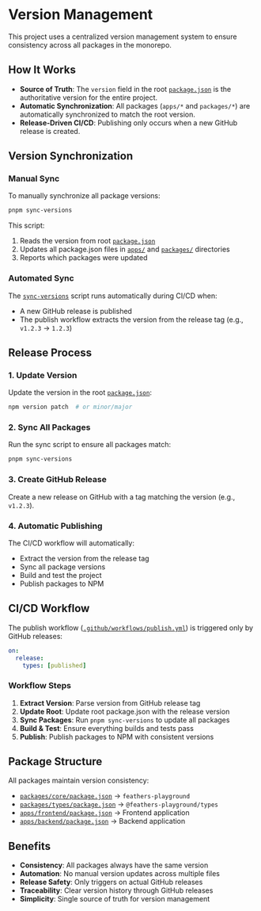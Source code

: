 # Version Management

This project uses a centralized version management system to ensure consistency across all packages in the monorepo.

## How It Works

- **Source of Truth**: The `version` field in the root [`package.json`](package.json) is the authoritative version for the entire project.
- **Automatic Synchronization**: All packages (`apps/*` and `packages/*`) are automatically synchronized to match the root version.
- **Release-Driven CI/CD**: Publishing only occurs when a new GitHub release is created.

## Version Synchronization

### Manual Sync
To manually synchronize all package versions:

```bash
pnpm sync-versions
```

This script:
1. Reads the version from root [`package.json`](package.json)
2. Updates all package.json files in [`apps/`](apps/) and [`packages/`](packages/) directories
3. Reports which packages were updated

### Automated Sync
The [`sync-versions`](scripts/sync-versions.js) script runs automatically during CI/CD when:
- A new GitHub release is published
- The publish workflow extracts the version from the release tag (e.g., `v1.2.3` → `1.2.3`)

## Release Process

### 1. Update Version
Update the version in the root [`package.json`](package.json):

```bash
npm version patch  # or minor/major
```

### 2. Sync All Packages
Run the sync script to ensure all packages match:

```bash
pnpm sync-versions
```

### 3. Create GitHub Release
Create a new release on GitHub with a tag matching the version (e.g., `v1.2.3`).

### 4. Automatic Publishing
The CI/CD workflow will automatically:
- Extract the version from the release tag
- Sync all package versions
- Build and test the project
- Publish packages to NPM

## CI/CD Workflow

The publish workflow ([`.github/workflows/publish.yml`](.github/workflows/publish.yml)) is triggered only by GitHub releases:

```yaml
on:
  release:
    types: [published]
```

### Workflow Steps
1. **Extract Version**: Parse version from GitHub release tag
2. **Update Root**: Update root package.json with the release version
3. **Sync Packages**: Run `pnpm sync-versions` to update all packages
4. **Build & Test**: Ensure everything builds and tests pass
5. **Publish**: Publish packages to NPM with consistent versions

## Package Structure

All packages maintain version consistency:

- [`packages/core/package.json`](packages/core/package.json) → `feathers-playground`
- [`packages/types/package.json`](packages/types/package.json) → `@feathers-playground/types`
- [`apps/frontend/package.json`](apps/frontend/package.json) → Frontend application
- [`apps/backend/package.json`](apps/backend/package.json) → Backend application

## Benefits

- **Consistency**: All packages always have the same version
- **Automation**: No manual version updates across multiple files
- **Release Safety**: Only triggers on actual GitHub releases
- **Traceability**: Clear version history through GitHub releases
- **Simplicity**: Single source of truth for version management